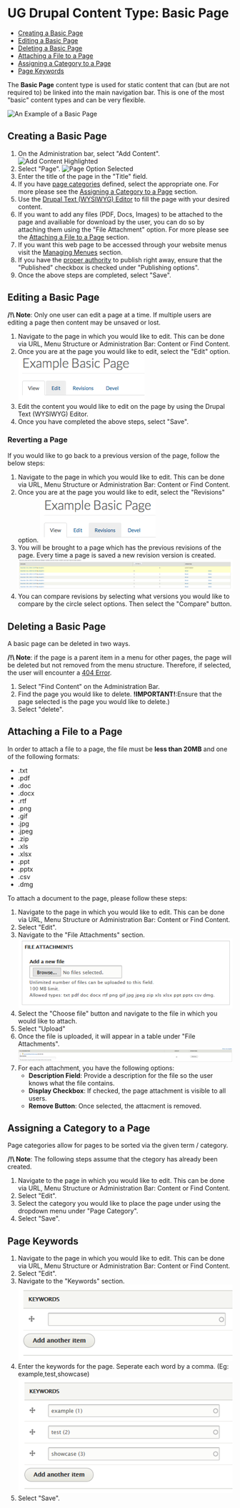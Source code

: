# UG Drupal Content Type: Basic Page

* [Creating a Basic Page](howto-page.md#creating-a-basic-page)
* [Editing a Basic Page](howto-page.md#editing-a-basic-page)
* [Deleting a Basic Page](howto-page.md#deleting-a-basic-page)
* [Attaching a File to a Page](howto-page.md#attaching-a-file-to-a-page)
* [Assigning a Category to a Page](howto-page.md#assigning-a-category-to-a-page)
* [Page Keywords](howto-page.md#page-keywords)


The **Basic Page** content type is used for static content that can (but are not required to) be linked into the main navigation bar. This is one of the most "basic" content types and can be very flexible.

![An Example of a Basic Page](../images/paex.png "Example of a Basic Page")

## Creating a Basic Page
1. On the Administration bar, select "Add Content".
 ![Add Content Highlighted](../images/ambac.png)
2. Select "Page".
 ![Page Option Selected](../images/addconpage.png)
3. Enter the title of the page in the "Title" field.
4. If you have [page categories](../taxonomies.md) defined, select the appropriate one. For more please see the [Assigning a Category to a Page](howto-page.md#assigning-a-category-to-a-page) section.
5. Use the [Drupal Text (WYSIWYG) Editor](../wysiwyg-editor.md) to fill the page with your desired content.
6. If you want to add any files (PDF, Docs, Images) to be attached to the page and availiable for download by the user, you can do so by attaching them using the "File Attachment" option. For more please see the [Attaching a File to a Page](howto-page.md#attaching-a-file-to-a-page) section.
7. If you want this web page to be accessed through your website menus visit the [Managing Menues](../menuitems.html#adding-content-to-a-menu) section.
8. If you have the [proper authority](../rolesandresp.md) to publish right away, ensure that the "Published" checkbox is checked under "Publishing options".
9. Once the above steps are completed, select "Save".

## Editing a Basic Page

**/!\ Note**: Only one user can edit a page at a time. If multiple users are editing a page then content may be unsaved or lost.

1. Navigate to the page in which you would like to edit. This can be done via URL, Menu Structure or Administration Bar: Content or Find Content.
2. Once you are at the page you would like to edit, select the "Edit" option.
 ![Edit Tab](../images/contentEditTab.png)
3. Edit the content you would like to edit on the page by using the Drupal Text (WYSIWYG) Editor.
4. Once you have completed the above steps, select "Save".

### Reverting a Page
If you would like to go back to a previous version of the page, follow the below steps:

1. Navigate to the page in which you would like to edit. This can be done via URL, Menu Structure or Administration Bar: Content or Find Content.
2. Once you are at the page you would like to edit, select the "Revisions" option.
 ![Revisions Tab](../images/contentRevisionsTab.png)
3. You will be brought to a page which has the previous revisions of the page. Every time a page is saved a new revision version is created.
 ![File Attachment option](../images/revisionsPage.png)
4. You can compare revisions by selecting what versions you would like to compare by the circle select options. Then select the "Compare" button.

## Deleting a Basic Page
A basic page can be deleted in two ways.

**/!\ Note**: if the page is a parent item in a menu for other pages, the page will be deleted but not removed from the menu structure. Therefore, if selected, the user will encounter a [404 Error](../basicbeginner.md#common-web-errors).

1. Select "Find Content" on the Administration Bar.
2. Find the page you would like to delete. **!IMPORTANT!**:Ensure that the page selected is the page you would like to delete.) 
3. Select "delete".

## Attaching a File to a Page

In order to attach a file to a page, the file must be **less than 20MB** and one of the following formats:
* .txt
* .pdf
* .doc
* .docx
* .rtf
* .png
* .gif
* .jpg
* .jpeg
* .zip
* .xls
* .xlsx
* .ppt
* .pptx
* .csv
* .dmg

To attach a document to the page, please follow these steps:

1. Navigate to the page in which you would like to edit. This can be done via URL, Menu Structure or Administration Bar: Content or Find Content.
2. Select "Edit".
3. Navigate to the "File Attachments" section.
 ![File Attachment Option](../images/pageattach.png)
4. Select the "Choose file" button and navigate to the file in which you would like to attach.
5. Select "Upload"
5. Once the file is uploaded, it will appear in a table under "File Attachments".
 ![File Attachment Table](../images/fileAttachmentChart.png)
6. For each attachment, you have the following options:
    * **Description Field**: Provide a description for the file so the user knows what the file contains. 
    * **Display Checkbox**: If checked, the page attachment is visible to all users.
    * **Remove Button**: Once selected, the attacment is removed.

## Assigning a Category to a Page

Page categories allow for pages to be sorted via the given term /  category.

**/!\ Note**: The following steps assume that the ctegory has already been created.

1. Navigate to the page in which you would like to edit. This can be done via URL, Menu Structure or Administration Bar: Content or Find Content.
2. Select "Edit".
3. Select the category you would like to place the page under using the dropdown menu under "Page Category".
4. Select "Save".

## Page Keywords
1. Navigate to the page in which you would like to edit. This can be done via URL, Menu Structure or Administration Bar: Content or Find Content.
2. Select "Edit".
3. Navigate to the "Keywords" section.
 ![Keywords Section](../images/pageKeywordsEmpty.png)
4. Enter the keywords for the page. Seperate each word by a comma. (Eg: example,test,showcase)
 ![Example Keywords Filled](../images/pageKeywordsFull.png)
5. Select "Save".
